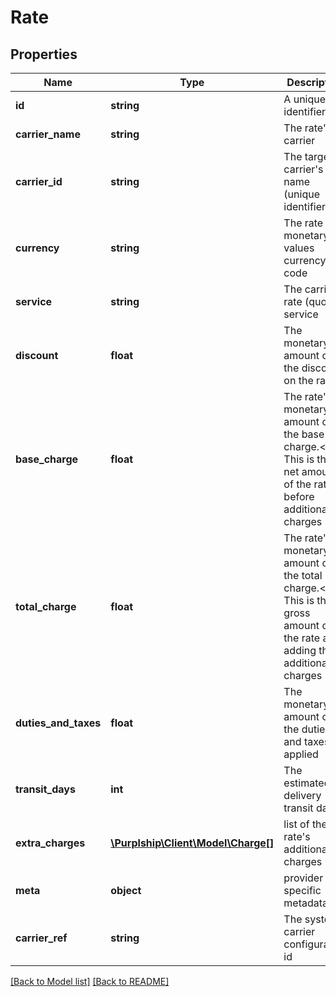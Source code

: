 # Rate

## Properties
Name | Type | Description | Notes
------------ | ------------- | ------------- | -------------
**id** | **string** | A unique identifier | [optional] 
**carrier_name** | **string** | The rate&#39;s carrier | 
**carrier_id** | **string** | The targeted carrier&#39;s name (unique identifier) | 
**currency** | **string** | The rate monetary values currency code | 
**service** | **string** | The carrier&#39;s rate (quote) service | [optional] 
**discount** | **float** | The monetary amount of the discount on the rate | [optional] 
**base_charge** | **float** | The rate&#39;s monetary amount of the base charge.&lt;br/&gt; This is the net amount of the rate before additional charges | [optional] 
**total_charge** | **float** | The rate&#39;s monetary amount of the total charge.&lt;br/&gt; This is the gross amount of the rate after adding the additional charges | [optional] 
**duties_and_taxes** | **float** | The monetary amount of the duties and taxes if applied | [optional] 
**transit_days** | **int** | The estimated delivery transit days | [optional] 
**extra_charges** | [**\Purplship\Client\Model\Charge[]**](Charge.md) | list of the rate&#39;s additional charges | [optional] 
**meta** | **object** | provider specific metadata | [optional] 
**carrier_ref** | **string** | The system carrier configuration id | [optional] 

[[Back to Model list]](../README.md#documentation-for-models) [[Back to README]](../README.md)


